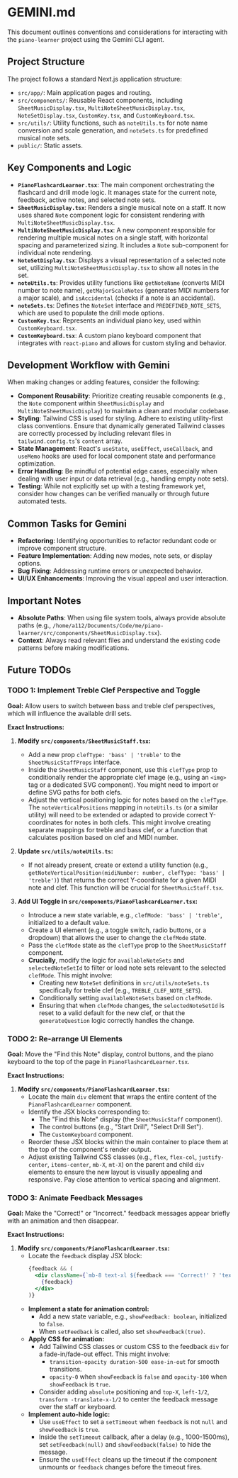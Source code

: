 # GEMINI.md

This document outlines conventions and considerations for interacting with the `piano-learner` project using the Gemini CLI agent.

## Project Structure

The project follows a standard Next.js application structure:

- `src/app/`: Main application pages and routing.
- `src/components/`: Reusable React components, including `SheetMusicDisplay.tsx`, `MultiNoteSheetMusicDisplay.tsx`, `NoteSetDisplay.tsx`, `CustomKey.tsx`, and `CustomKeyboard.tsx`.
- `src/utils/`: Utility functions, such as `noteUtils.ts` for note name conversion and scale generation, and `noteSets.ts` for predefined musical note sets.
- `public/`: Static assets.

## Key Components and Logic

- **`PianoFlashcardLearner.tsx`**: The main component orchestrating the flashcard and drill mode logic. It manages state for the current note, feedback, active notes, and selected note sets.
- **`SheetMusicDisplay.tsx`**: Renders a single musical note on a staff. It now uses shared `Note` component logic for consistent rendering with `MultiNoteSheetMusicDisplay.tsx`.
- **`MultiNoteSheetMusicDisplay.tsx`**: A new component responsible for rendering multiple musical notes on a single staff, with horizontal spacing and parameterized sizing. It includes a `Note` sub-component for individual note rendering.
- **`NoteSetDisplay.tsx`**: Displays a visual representation of a selected note set, utilizing `MultiNoteSheetMusicDisplay.tsx` to show all notes in the set.
- **`noteUtils.ts`**: Provides utility functions like `getNoteName` (converts MIDI number to note name), `getMajorScaleNotes` (generates MIDI numbers for a major scale), and `isAccidental` (checks if a note is an accidental).
- **`noteSets.ts`**: Defines the `NoteSet` interface and `PREDEFINED_NOTE_SETS`, which are used to populate the drill mode options.
- **`CustomKey.tsx`**: Represents an individual piano key, used within `CustomKeyboard.tsx`.
- **`CustomKeyboard.tsx`**: A custom piano keyboard component that integrates with `react-piano` and allows for custom styling and behavior.

## Development Workflow with Gemini

When making changes or adding features, consider the following:

- **Component Reusability**: Prioritize creating reusable components (e.g., the `Note` component within `SheetMusicDisplay` and `MultiNoteSheetMusicDisplay`) to maintain a clean and modular codebase.
- **Styling**: Tailwind CSS is used for styling. Adhere to existing utility-first class conventions. Ensure that dynamically generated Tailwind classes are correctly processed by including relevant files in `tailwind.config.ts`'s `content` array.
- **State Management**: React's `useState`, `useEffect`, `useCallback`, and `useMemo` hooks are used for local component state and performance optimization.
- **Error Handling**: Be mindful of potential edge cases, especially when dealing with user input or data retrieval (e.g., handling empty note sets).
- **Testing**: While not explicitly set up with a testing framework yet, consider how changes can be verified manually or through future automated tests.

## Common Tasks for Gemini

- **Refactoring**: Identifying opportunities to refactor redundant code or improve component structure.
- **Feature Implementation**: Adding new modes, note sets, or display options.
- **Bug Fixing**: Addressing runtime errors or unexpected behavior.
- **UI/UX Enhancements**: Improving the visual appeal and user interaction.

## Important Notes

- **Absolute Paths**: When using file system tools, always provide absolute paths (e.g., `/home/a112/Documents/Code/me/piano-learner/src/components/SheetMusicDisplay.tsx`).
- **Context**: Always read relevant files and understand the existing code patterns before making modifications.

## Future TODOs

### TODO 1: Implement Treble Clef Perspective and Toggle

**Goal:** Allow users to switch between bass and treble clef perspectives, which will influence the available drill sets.

**Exact Instructions:**

1.  **Modify `src/components/SheetMusicStaff.tsx`:**
    *   Add a new prop `clefType: 'bass' | 'treble'` to the `SheetMusicStaffProps` interface.
    *   Inside the `SheetMusicStaff` component, use this `clefType` prop to conditionally render the appropriate clef image (e.g., using an `<img>` tag or a dedicated SVG component). You might need to import or define SVG paths for both clefs.
    *   Adjust the vertical positioning logic for notes based on the `clefType`. The `noteVerticalPositions` mapping in `noteUtils.ts` (or a similar utility) will need to be extended or adapted to provide correct Y-coordinates for notes in both clefs. This might involve creating separate mappings for treble and bass clef, or a function that calculates position based on clef and MIDI number.

2.  **Update `src/utils/noteUtils.ts`:**
    *   If not already present, create or extend a utility function (e.g., `getNoteVerticalPosition(midiNumber: number, clefType: 'bass' | 'treble')`) that returns the correct Y-coordinate for a given MIDI note and clef. This function will be crucial for `SheetMusicStaff.tsx`.

3.  **Add UI Toggle in `src/components/PianoFlashcardLearner.tsx`:**
    *   Introduce a new state variable, e.g., `clefMode: 'bass' | 'treble'`, initialized to a default value.
    *   Create a UI element (e.g., a toggle switch, radio buttons, or a dropdown) that allows the user to change the `clefMode` state.
    *   Pass the `clefMode` state as the `clefType` prop to the `SheetMusicStaff` component.
    *   **Crucially**, modify the logic for `availableNoteSets` and `selectedNoteSetId` to filter or load note sets relevant to the selected `clefMode`. This might involve:
        *   Creating new `NoteSet` definitions in `src/utils/noteSets.ts` specifically for treble clef (e.g., `TREBLE_CLEF_NOTE_SETS`).
        *   Conditionally setting `availableNoteSets` based on `clefMode`.
        *   Ensuring that when `clefMode` changes, the `selectedNoteSetId` is reset to a valid default for the new clef, or that the `generateQuestion` logic correctly handles the change.

### TODO 2: Re-arrange UI Elements

**Goal:** Move the "Find this Note" display, control buttons, and the piano keyboard to the top of the page in `PianoFlashcardLearner.tsx`.

**Exact Instructions:**

1.  **Modify `src/components/PianoFlashcardLearner.tsx`:**
    *   Locate the main `div` element that wraps the entire content of the `PianoFlashcardLearner` component.
    *   Identify the JSX blocks corresponding to:
        *   The "Find this Note" display (the `SheetMusicStaff` component).
        *   The control buttons (e.g., "Start Drill", "Select Drill Set").
        *   The `CustomKeyboard` component.
    *   Reorder these JSX blocks within the main container to place them at the top of the component's render output.
    *   Adjust existing Tailwind CSS classes (e.g., `flex`, `flex-col`, `justify-center`, `items-center`, `mb-X`, `mt-X`) on the parent and child `div` elements to ensure the new layout is visually appealing and responsive. Pay close attention to vertical spacing and alignment.

### TODO 3: Animate Feedback Messages

**Goal:** Make the "Correct!" or "Incorrect." feedback messages appear briefly with an animation and then disappear.

**Exact Instructions:**

1.  **Modify `src/components/PianoFlashcardLearner.tsx`:**
    *   Locate the `feedback` display JSX block:
        ```jsx
        {feedback && (
          <div className={`mb-8 text-xl ${feedback === 'Correct!' ? 'text-green-500' : 'text-red-500'}`}>
            {feedback}
          </div>
        )}
        ```
    *   **Implement a state for animation control:**
        *   Add a new state variable, e.g., `showFeedback: boolean`, initialized to `false`.
        *   When `setFeedback` is called, also set `showFeedback(true)`.
    *   **Apply CSS for animation:**
        *   Add Tailwind CSS classes or custom CSS to the feedback `div` for a fade-in/fade-out effect. This might involve:
            *   `transition-opacity duration-500 ease-in-out` for smooth transitions.
            *   `opacity-0` when `showFeedback` is `false` and `opacity-100` when `showFeedback` is `true`.
        *   Consider adding `absolute` positioning and `top-X`, `left-1/2`, `transform -translate-x-1/2` to center the feedback message over the staff or keyboard.
    *   **Implement auto-hide logic:**
        *   Use `useEffect` to set a `setTimeout` when `feedback` is not `null` and `showFeedback` is `true`.
        *   Inside the `setTimeout` callback, after a delay (e.g., 1000-1500ms), set `setFeedback(null)` and `showFeedback(false)` to hide the message.
        *   Ensure the `useEffect` cleans up the timeout if the component unmounts or `feedback` changes before the timeout fires.
